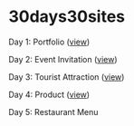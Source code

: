 # 30days30sites
Day 1: Portfolio ([view](https://codepen.io/kathykato/full/KRQOKY/))

Day 2: Event Invitation ([view](https://codepen.io/kathykato/full/rvrKMa/))

Day 3: Tourist Attraction ([view](https://codepen.io/kathykato/full/MqYVOq))

Day 4: Product ([view](https://codepen.io/kathykato/full/gdvjax))

Day 5: Restaurant Menu
